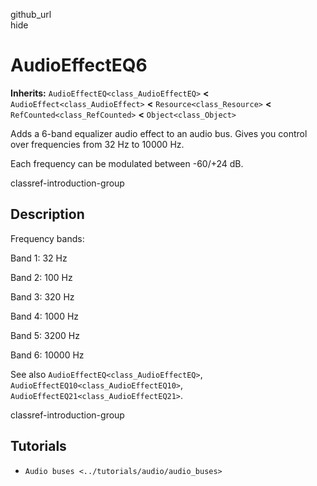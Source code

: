 github\_url  
hide

# AudioEffectEQ6

**Inherits:** `AudioEffectEQ<class_AudioEffectEQ>` **&lt;**
`AudioEffect<class_AudioEffect>` **&lt;** `Resource<class_Resource>`
**&lt;** `RefCounted<class_RefCounted>` **&lt;** `Object<class_Object>`

Adds a 6-band equalizer audio effect to an audio bus. Gives you control
over frequencies from 32 Hz to 10000 Hz.

Each frequency can be modulated between -60/+24 dB.

classref-introduction-group

## Description

Frequency bands:

Band 1: 32 Hz

Band 2: 100 Hz

Band 3: 320 Hz

Band 4: 1000 Hz

Band 5: 3200 Hz

Band 6: 10000 Hz

See also `AudioEffectEQ<class_AudioEffectEQ>`,
`AudioEffectEQ10<class_AudioEffectEQ10>`,
`AudioEffectEQ21<class_AudioEffectEQ21>`.

classref-introduction-group

## Tutorials

-   `Audio buses <../tutorials/audio/audio_buses>`
